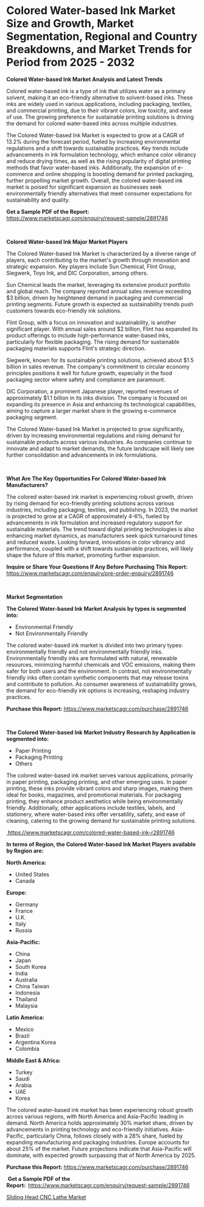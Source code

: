 <p><h1>Colored Water-based Ink Market Size and Growth, Market Segmentation, Regional and Country Breakdowns, and Market Trends for Period from 2025 -  2032</h1></p><p><strong>Colored Water-based Ink Market Analysis and Latest Trends</strong></p>
<p><p>Colored water-based ink is a type of ink that utilizes water as a primary solvent, making it an eco-friendly alternative to solvent-based inks. These inks are widely used in various applications, including packaging, textiles, and commercial printing, due to their vibrant colors, low toxicity, and ease of use. The growing preference for sustainable printing solutions is driving the demand for colored water-based inks across multiple industries.</p><p>The Colored Water-based Ink Market is expected to grow at a CAGR of 13.2% during the forecast period, fueled by increasing environmental regulations and a shift towards sustainable practices. Key trends include advancements in ink formulation technology, which enhance color vibrancy and reduce drying times, as well as the rising popularity of digital printing methods that favor water-based inks. Additionally, the expansion of e-commerce and online shopping is boosting demand for printed packaging, further propelling market growth. Overall, the colored water-based ink market is poised for significant expansion as businesses seek environmentally friendly alternatives that meet consumer expectations for sustainability and quality.</p></p>
<p><strong>Get a Sample PDF of the Report:&nbsp;</strong> <a href="https://www.marketscagr.com/enquiry/request-sample/2891746?utm_campaign=2480&utm_medium=2&utm_source=Github&utm_content=ia&utm_term=14032025&utm_id=colored-water-based-ink">https://www.marketscagr.com/enquiry/request-sample/2891746</a></p>
<p>&nbsp;</p>
<p><strong>Colored Water-based Ink Major Market Players</strong></p>
<p><p>The Colored Water-based Ink Market is characterized by a diverse range of players, each contributing to the market's growth through innovation and strategic expansion. Key players include Sun Chemical, Flint Group, Siegwerk, Toyo Ink, and DIC Corporation, among others. </p><p>Sun Chemical leads the market, leveraging its extensive product portfolio and global reach. The company reported annual sales revenue exceeding $3 billion, driven by heightened demand in packaging and commercial printing segments. Future growth is expected as sustainability trends push customers towards eco-friendly ink solutions.</p><p>Flint Group, with a focus on innovation and sustainability, is another significant player. With annual sales around $2 billion, Flint has expanded its product offerings to include high-performance water-based inks, particularly for flexible packaging. The rising demand for sustainable packaging materials supports Flint's strategic direction.</p><p>Siegwerk, known for its sustainable printing solutions, achieved about $1.5 billion in sales revenue. The company's commitment to circular economy principles positions it well for future growth, especially in the food packaging sector where safety and compliance are paramount.</p><p>DIC Corporation, a prominent Japanese player, reported revenues of approximately $1.1 billion in its inks division. The company is focused on expanding its presence in Asia and enhancing its technological capabilities, aiming to capture a larger market share in the growing e-commerce packaging segment.</p><p>The Colored Water-based Ink Market is projected to grow significantly, driven by increasing environmental regulations and rising demand for sustainable products across various industries. As companies continue to innovate and adapt to market demands, the future landscape will likely see further consolidation and advancements in ink formulations.</p></p>
<p>&nbsp;</p>
<p><strong>What Are The Key Opportunities For Colored Water-based Ink Manufacturers?</strong></p>
<p><p>The colored water-based ink market is experiencing robust growth, driven by rising demand for eco-friendly printing solutions across various industries, including packaging, textiles, and publishing. In 2023, the market is projected to grow at a CAGR of approximately 4-6%, fueled by advancements in ink formulation and increased regulatory support for sustainable materials. The trend toward digital printing technologies is also enhancing market dynamics, as manufacturers seek quick turnaround times and reduced waste. Looking forward, innovations in color vibrancy and performance, coupled with a shift towards sustainable practices, will likely shape the future of this market, promoting further expansion.</p></p>
<p><strong>Inquire or Share Your Questions If Any Before Purchasing This Report:</strong> <a href="https://www.marketscagr.com/enquiry/pre-order-enquiry/2891746?utm_campaign=2480&utm_medium=2&utm_source=Github&utm_content=ia&utm_term=14032025&utm_id=colored-water-based-ink">https://www.marketscagr.com/enquiry/pre-order-enquiry/2891746</a></p>
<p>&nbsp;</p>
<p><strong>Market Segmentation</strong></p>
<p><strong>The Colored Water-based Ink Market Analysis by types is segmented into:</strong></p>
<p><ul><li>Environmental Friendly</li><li>Not Environmentally Friendly</li></ul></p>
<p><p>The colored water-based ink market is divided into two primary types: environmentally friendly and not environmentally friendly inks. Environmentally friendly inks are formulated with natural, renewable resources, minimizing harmful chemicals and VOC emissions, making them safer for both users and the environment. In contrast, not environmentally friendly inks often contain synthetic components that may release toxins and contribute to pollution. As consumer awareness of sustainability grows, the demand for eco-friendly ink options is increasing, reshaping industry practices.</p></p>
<p><strong>Purchase this Report:&nbsp;</strong><a href="https://www.marketscagr.com/purchase/2891746?utm_campaign=2480&utm_medium=2&utm_source=Github&utm_content=ia&utm_term=14032025&utm_id=colored-water-based-ink">https://www.marketscagr.com/purchase/2891746</a></p>
<p>&nbsp;</p>
<p><strong>The Colored Water-based Ink Market Industry Research by Application is segmented into:</strong></p>
<p><ul><li>Paper Printing</li><li>Packaging Printing</li><li>Others</li></ul></p>
<p><p>The colored water-based ink market serves various applications, primarily in paper printing, packaging printing, and other emerging uses. In paper printing, these inks provide vibrant colors and sharp images, making them ideal for books, magazines, and promotional materials. For packaging printing, they enhance product aesthetics while being environmentally friendly. Additionally, other applications include textiles, labels, and stationery, where water-based inks offer versatility, safety, and ease of cleaning, catering to the growing demand for sustainable printing solutions.</p></p>
<p><a href="https://www.marketscagr.com/colored-water-based-ink-r2891746?utm_campaign=2480&utm_medium=2&utm_source=Github&utm_content=ia&utm_term=14032025&utm_id=colored-water-based-ink">&nbsp;https://www.marketscagr.com/colored-water-based-ink-r2891746</a></p>
<p><strong>In terms of Region, the Colored Water-based Ink Market Players available by Region are:</strong></p>
<p>
    <p> <strong> North America: </strong>
        <ul>
            <li>United States</li>
            <li>Canada</li>
        </ul>
        </p> 
    <p> <strong> Europe: </strong>
        <ul>
            <li>Germany</li>
            <li>France</li>
            <li>U.K.</li>
            <li>Italy</li>
            <li>Russia</li>
        </ul>
        </p> 
    <p> <strong> Asia-Pacific: </strong>
        <ul>
            <li>China</li>
            <li>Japan</li>
            <li>South Korea</li>
            <li>India</li>
            <li>Australia</li>
            <li>China Taiwan</li>
            <li>Indonesia</li>
            <li>Thailand</li>
            <li>Malaysia</li>
        </ul>
        </p> 
    <p> <strong> Latin America: </strong>
        <ul>
            <li>Mexico</li>
            <li>Brazil</li>
            <li>Argentina Korea</li>
            <li>Colombia</li>
        </ul>
        </p> 
    <p> <strong> Middle East & Africa: </strong>
        <ul>
            <li>Turkey</li>
            <li>Saudi</li>
            <li>Arabia</li>
            <li>UAE</li>
            <li>Korea</li>
        </ul>
    </p>
    </p>
<p><p>The colored water-based ink market has been experiencing robust growth across various regions, with North America and Asia-Pacific leading in demand. North America holds approximately 30% market share, driven by advancements in printing technology and eco-friendly initiatives. Asia-Pacific, particularly China, follows closely with a 28% share, fueled by expanding manufacturing and packaging industries. Europe accounts for about 25% of the market. Future projections indicate that Asia-Pacific will dominate, with expected growth surpassing that of North America by 2025.</p></p>
<p><strong>Purchase this Report: </strong><a href="https://www.marketscagr.com/purchase/2891746?utm_campaign=2480&utm_medium=2&utm_source=Github&utm_content=ia&utm_term=14032025&utm_id=colored-water-based-ink">https://www.marketscagr.com/purchase/2891746</a></p>
<p>&nbsp;<strong>Get a Sample PDF of the Report:&nbsp;&nbsp;</strong><a href="https://www.marketscagr.com/enquiry/request-sample/2891746?utm_campaign=2480&utm_medium=2&utm_source=Github&utm_content=ia&utm_term=14032025&utm_id=colored-water-based-ink">https://www.marketscagr.com/enquiry/request-sample/2891746</a></p>
<p><strong></strong></p>
<p><p><a href="https://github.com/pelahotayabe/Market-Research-Report-List-1/blob/main/sliding-head-cnc-lathe-market.md?utm_campaign=2480&utm_medium=2&utm_source=Github&utm_content=ia&utm_term=14032025&utm_id=colored-water-based-ink">Sliding Head CNC Lathe Market</a></p></p>